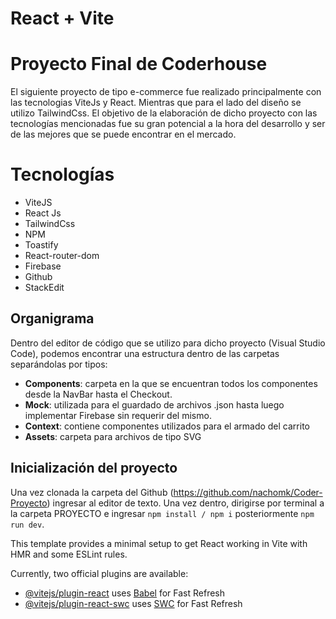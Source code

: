 # React + Vite

# Proyecto Final de Coderhouse
El siguiente proyecto de tipo e-commerce fue realizado principalmente con las tecnologias ViteJs y React. Mientras que para el lado del diseño se utilizo TailwindCss.
El objetivo de la elaboración de dicho proyecto con las tecnologías mencionadas fue su gran potencial a la hora del desarrollo y ser de las mejores que se puede encontrar en el mercado. 



# Tecnologías
- ViteJS
- React Js
- TailwindCss
- NPM
- Toastify
- React-router-dom
- Firebase
- Github
- StackEdit

## Organigrama
Dentro del editor de código que se utilizo para dicho proyecto (Visual Studio Code), podemos encontrar una estructura dentro de las carpetas separándolas por tipos:

- **Components**: carpeta en la que se encuentran todos los componentes desde la NavBar hasta el Checkout.
- **Mock**: utilizada para el guardado de archivos .json hasta luego implementar Firebase sin requerir del mismo.
- **Context**: contiene componentes utilizados para el armado del carrito
- **Assets**: carpeta para archivos  de tipo SVG

## Inicialización del proyecto
Una vez clonada la carpeta del Github (https://github.com/nachomk/Coder-Proyecto) ingresar al editor de texto. Una vez dentro, dirigirse por terminal a la carpeta PROYECTO e ingresar `npm install / npm i` posteriormente  `npm run dev`.

This template provides a minimal setup to get React working in Vite with HMR and some ESLint rules.

Currently, two official plugins are available:

- [@vitejs/plugin-react](https://github.com/vitejs/vite-plugin-react/blob/main/packages/plugin-react/README.md) uses [Babel](https://babeljs.io/) for Fast Refresh
- [@vitejs/plugin-react-swc](https://github.com/vitejs/vite-plugin-react-swc) uses [SWC](https://swc.rs/) for Fast Refresh
